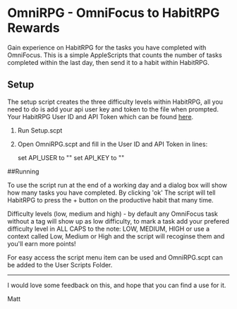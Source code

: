 # OmniRPG - OmniFocus to HabitRPG Rewards

Gain experience on HabitRPG for the tasks you have completed with OmniFocus. This is a simple AppleScripts that counts the number of tasks completed within the last day, then send it to a habit within HabitRPG.

## Setup

The setup script creates the three difficulty levels within HabitRPG, all you need to do is add your api user key and token to the file when prompted. Your HabitRPG User ID and API Token which can be found [here](https://habitrpg.com/#/options/settings/api).

1. Run Setup.scpt
2. Open OmniRPG.scpt and fill in the User ID and API Token in lines:

	set API_USER to ""
	set API_KEY to ""

##Running

To use the script run at the end of a working day and a dialog box will show how many tasks you have completed. By clicking 'ok' The script will tell HabitRPG to press the + button on the productive habit that many time.

Difficulty levels (low, medium and high) - by default any OmniFocus task without a tag will show up as low difficulty, to mark a task add your prefered difficulty level in ALL CAPS to the note: LOW, MEDIUM, HIGH or use a context called Low, Medium or High and the script will recoginse them and you'll earn more points! 

For easy access the script menu item can be used and OmniRPG.scpt can be added to the User Scripts Folder.

---------------

I would love some feedback on this, and hope that you can find a use for it.

Matt
